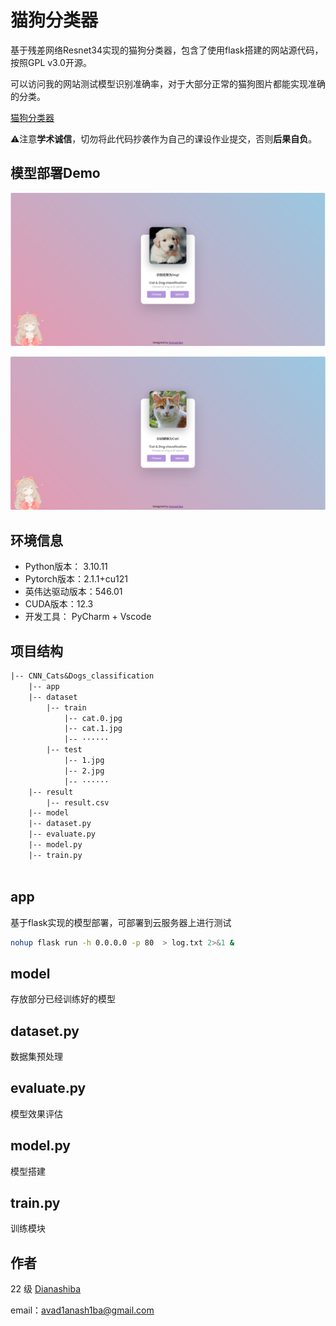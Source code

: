 # 猫狗分类器

基于残差网络Resnet34实现的猫狗分类器，包含了使用flask搭建的网站源代码，按照GPL v3.0开源。

可以访问我的网站测试模型识别准确率，对于大部分正常的猫狗图片都能实现准确的分类。

[猫狗分类器](http://47.115.209.13:5000/)

⚠注意**学术诚信**，切勿将此代码抄袭作为自己的课设作业提交，否则**后果自负**。

## 模型部署Demo

![](https://raw.githubusercontent.com/Dianashiba/piclib/main/Dog_result.png)

![](img/Cat_result.png)

## 环境信息

* Python版本： 3.10.11
* Pytorch版本：2.1.1+cu121
* 英伟达驱动版本：546.01
* CUDA版本：12.3
* 开发工具： PyCharm + Vscode

## 项目结构

```txt
|-- CNN_Cats&Dogs_classification
	|-- app
	|-- dataset
        |-- train
            |-- cat.0.jpg
            |-- cat.1.jpg
            |-- ······
        |-- test
            |-- 1.jpg
            |-- 2.jpg
            |-- ······
    |-- result
        |-- result.csv
    |-- model
    |-- dataset.py
    |-- evaluate.py
    |-- model.py
    |-- train.py
        
```

## app

基于flask实现的模型部署，可部署到云服务器上进行测试

```bash
nohup flask run -h 0.0.0.0 -p 80  > log.txt 2>&1 &
```

## model

存放部分已经训练好的模型

## dataset.py

数据集预处理

## evaluate.py

模型效果评估

## model.py

模型搭建

## train.py

训练模块

## 作者

22 级 [Dianashiba](https://dianashiba.github.io/)

email：avad1anash1ba@gmail.com